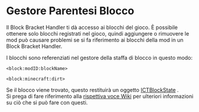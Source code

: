 # Gestore Parentesi Blocco

Il Block Bracket Handler ti dà accesso ai blocchi del gioco. È possibile ottenere solo blocchi registrati nel gioco, quindi aggiungere o rimuovere le mod può causare problemi se si fa riferimento ai blocchi della mod in un Block Bracket Handler.

I blocchi sono referenziati nel gestore della staffa di blocco in questo modo:

```zenscript
<block:modID:blockName>

<block:minecraft:dirt>
```

Se il blocco viene trovato, questo restituirà un oggetto [ICTBlockState](/Mods/ContentTweaker/Vanilla/Types/Block/ICTBlockState/) .  
Si prega di fare riferimento alla [rispettiva voce Wiki](/Mods/ContentTweaker/Vanilla/Types/Block/ICTBlockState/) per ulteriori informazioni su ciò che si può fare con questi.